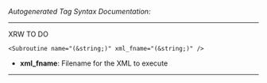 _Autogenerated Tag Syntax Documentation:_

---
XRW TO DO

```
<Subroutine name="(&string;)" xml_fname="(&string;)" />
```

-   **xml_fname**: Filename for the XML to execute

---
